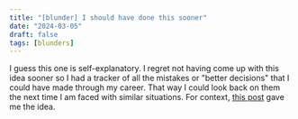 ```yaml
---
title: "[blunder] I should have done this sooner"
date: "2024-03-05"
draft: false
tags: [blunders]
---
```

I guess this one is self-explanatory. I regret not having come up with this idea sooner so I had a tracker of all the mistakes or "better decisions" that I could have made through my career. That way I could look back on them the next time I am faced with similar situations. For context, [this post](https://cep.dev/posts/every-infrastructure-decision-i-endorse-or-regret-after-4-years-running-infrastructure-at-a-startup/) gave me the idea.
